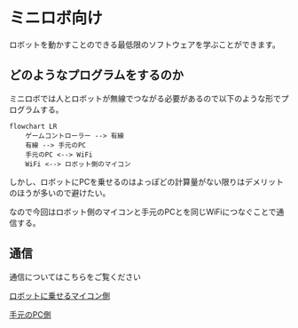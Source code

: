 # ミニロボ向け

ロボットを動かすことのできる最低限のソフトウェアを学ぶことができます。


## どのようなプログラムをするのか
ミニロボでは人とロボットが無線でつながる必要があるので以下のような形でプログラムする。
```mermaid
flowchart LR
    ゲームコントローラー --> 有線
    有線 --> 手元のPC
    手元のPC <--> WiFi
    WiFi <--> ロボット側のマイコン
```

しかし、ロボットにPCを乗せるのはよっぽどの計算量がない限りはデメリットのほうが多いので避けたい。

なので今回はロボット側のマイコンと手元のPCとを同じWiFiにつなぐことで通信する。

## 通信
通信についてはこちらをご覧ください

[ロボットに乗せるマイコン側](./esp32_udp.md)

[手元のPC側](./rust_udp.md)